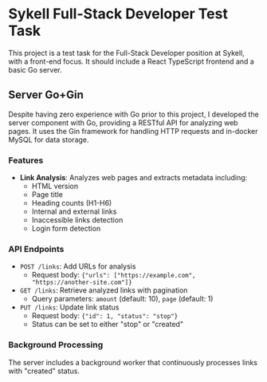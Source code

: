 # Sykell Full-Stack Developer Test Task

This project is a test task for the Full-Stack Developer position at Sykell,
with a front-end focus. It should include a React TypeScript frontend and a
basic Go server.

## Server Go+Gin

Despite having zero experience with Go prior to this project, I developed the
server component with Go, providing a RESTful API for analyzing web pages. It
uses the Gin framework for handling HTTP requests and in-docker MySQL for data storage.

### Features

- **Link Analysis**: Analyzes web pages and extracts metadata including:
  - HTML version
  - Page title
  - Heading counts (H1-H6)
  - Internal and external links
  - Inaccessible links detection
  - Login form detection

### API Endpoints

- `POST /links`: Add URLs for analysis
  - Request body:
    `{"urls": ["https://example.com", "https://another-site.com"]}`
- `GET /links`: Retrieve analyzed links with pagination
  - Query parameters: `amount` (default: 10), `page` (default: 1)
- `PUT /links`: Update link status
  - Request body: `{"id": 1, "status": "stop"}`
  - Status can be set to either "stop" or "created"

### Background Processing

The server includes a background worker that continuously processes links with
"created" status.
